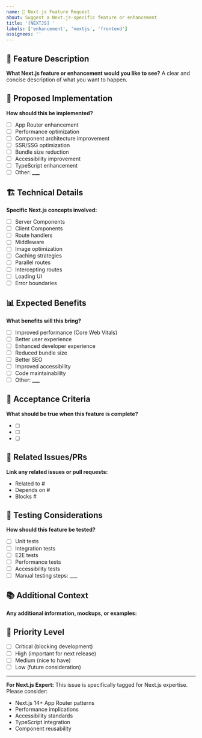 ```yaml
---
name: 🔵 Next.js Feature Request
about: Suggest a Next.js-specific feature or enhancement
title: '[NEXTJS] '
labels: ['enhancement', 'nextjs', 'frontend']
assignees: ''
---
```


## 🎯 Feature Description

**What Next.js feature or enhancement would you like to see?**
A clear and concise description of what you want to happen.

## 🔧 Proposed Implementation

**How should this be implemented?**

- [ ] App Router enhancement
- [ ] Performance optimization
- [ ] Component architecture improvement
- [ ] SSR/SSG optimization
- [ ] Bundle size reduction
- [ ] Accessibility improvement
- [ ] TypeScript enhancement
- [ ] Other: ****\_\_\_****

## 🏗️ Technical Details

**Specific Next.js concepts involved:**

- [ ] Server Components
- [ ] Client Components
- [ ] Route handlers
- [ ] Middleware
- [ ] Image optimization
- [ ] Caching strategies
- [ ] Parallel routes
- [ ] Intercepting routes
- [ ] Loading UI
- [ ] Error boundaries

## 📊 Expected Benefits

**What benefits will this bring?**

- [ ] Improved performance (Core Web Vitals)
- [ ] Better user experience
- [ ] Enhanced developer experience
- [ ] Reduced bundle size
- [ ] Better SEO
- [ ] Improved accessibility
- [ ] Code maintainability
- [ ] Other: ****\_\_\_****

## 📝 Acceptance Criteria

**What should be true when this feature is complete?**

- [ ]
- [ ]
- [ ]

## 🔗 Related Issues/PRs

**Link any related issues or pull requests:**

- Related to #
- Depends on #
- Blocks #

## 🧪 Testing Considerations

**How should this feature be tested?**

- [ ] Unit tests
- [ ] Integration tests
- [ ] E2E tests
- [ ] Performance tests
- [ ] Accessibility tests
- [ ] Manual testing steps: ****\_\_\_****

## 📚 Additional Context

**Any additional information, mockups, or examples:**

## 🎯 Priority Level

- [ ] Critical (blocking development)
- [ ] High (important for next release)
- [ ] Medium (nice to have)
- [ ] Low (future consideration)

---

**For Next.js Expert:** This issue is specifically tagged for Next.js expertise. Please consider:

- Next.js 14+ App Router patterns
- Performance implications
- Accessibility standards
- TypeScript integration
- Component reusability
